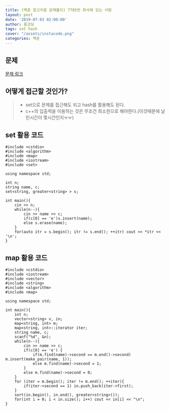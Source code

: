 ```yaml
---
title: (백준 알고리즘 문제풀이) 7785번 회사에 있는 사람
layout: post
date: '2019-07-03 02:00:00'
author: 줌코딩
tags: set hash
cover: "/assets/instacode.png"
categories: 백준
---
```


## 문제

[문제 링크](https://www.acmicpc.net/problem/7785)

## 어떻게 접근할 것인가?

>* set으로 문제를 접근해도 되고 hash를 활용해도 된다.
>* c++의 입출력을 이용하는 것은 무조건 최소한으로 해야한다.(이것때문에 날린시간이 몇시간인지ㅠㅠ)

## set 활용 코드

    #include <cstdio>
    #include <algorithm>
    #include <map>
    #include <iostream>
    #include <set>

    using namespace std;

    int n;
    string name, c;
    set<string, greater<string> > s;

    int main(){
        cin >> n;
        while(n--){
            cin >> name >> c;
            if(c[0] == 'e')s.insert(name);
            else s.erase(name);
        }
        for(auto itr = s.begin(); itr != s.end(); ++itr) cout << *itr << '\n';    
    }

## map 활용 코드

    #include <cstdio>
    #include <iostream>
    #include <vector>
    #include <string>
    #include <algorithm>
    #include <map>

    using namespace std;

    int main(){
        int n;
        vector<string> v, in;
        map<string, int> m;
        map<string, int>::iterator iter;
        string name, c;
        scanf("%d", &n);
        while(n--){
            cin >> name >> c;
            if(c[0] == 'e') {
                if(m.find(name)->second == m.end()->second) m.insert(make_pair(name, 1));
                else m.find(name)->second = 1; 
            }
            else m.find(name)->second = 0;
        }
        for (iter = m.begin(); iter != m.end(); ++iter){
            if(iter->second == 1) in.push_back(iter->first);
        }
        sort(in.begin(), in.end(), greater<string>());
        for(int i = 0; i < in.size(); i++) cout << in[i] << "\n";
    }